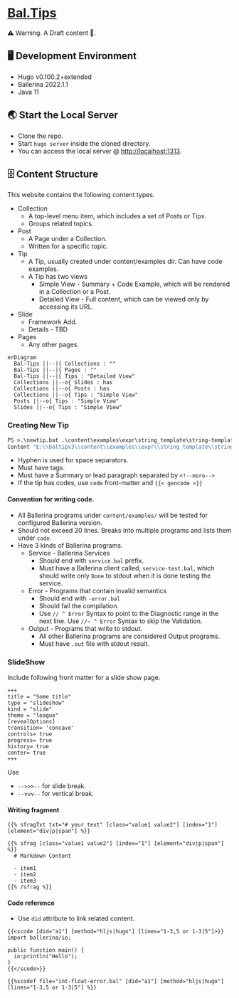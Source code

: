 # [Bal.Tips](https://bal.tips)

⚠ Warning. A Draft content 🚧.

## 🖥 Development Environment  

- Hugo v0.100.2+extended
- Ballerina 2022.1.1
- Java 11

## 🌏 Start the Local Server

- Clone the repo.
- Start `hugo server` inside the cloned directory.
- You can access the local server @ [http://localhost:1313](http://localhost:1313).

## 🗄 Content Structure

This website contains the following content types.
- Collection
  - A top-level menu item, which includes a set of Posts or Tips.
  - Groups related topics.
- Post
  - A Page under a Collection.
  - Written for a specific topic.
- Tip
  - A Tip, usually created under content/examples dir. Can have code examples.
  - A Tip has two views
    - Simple View - Summary + Code Example, which will be rendered in a Collection or a Post.
    - Detailed View - Full content, which can be viewed only by accessing its URL.
- Slide
  - Framework Add.
  - Details - TBD
- Pages
  - Any other pages.


```mermaid
erDiagram
  Bal-Tips ||--|{ Collections : ""
  Bal-Tips ||--|{ Pages : ""
  Bal-Tips ||--|{ Tips : "Detailed View"
  Collections ||--o{ Slides : has
  Collections ||--o{ Posts : has
  Collections ||--o{ Tips : "Simple View"
  Posts ||--o{ Tips : "Simple View"
  Slides ||--o{ Tips : "Simple View"
```

### Creating New Tip

```cmd
PS >.\newtip.bat .\content\examples\expr\string_template\string-template.md
Content "E:\\baltipv3\\content\\examples\\expr\\string_template\\string-template.md" created
```

* Hyphen is used for space separators.
* Must have tags.
* Must have a Summary or lead paragraph separated by `<!--more-->`
* If the tip has codes, use `code` front-matter and `{{< gencode >}}` 

#### Convention for writing code. 

* All Ballerina programs under `content/examples/` will be tested for configured Ballerina version. 
* Should not exceed 20 lines. Breaks into multiple programs and lists them under `code`.
* Have 3 kinds of Ballerina programs.
  * Service - Ballerina Services
    * Should end with `service.bal` prefix. 
    * Must have a Ballerina client called, `service-test.bal`, which should write only `Done` to stdout when it is done testing the service. 
  * Error - Programs that contain invalid semantics
    * Should end with `-error.bal`
    * Should fail the compilation.
    * Use `// ^ Error` Syntax to point to the Diagnostic range in the next line. Use `//~ ^ Error` Syntax to skip the Validation.
  * Output - Programs that write to stdout.
    * All other Ballerina programs are considered Output programs.
    * Must have `.out` file with stdout result. 


### SlideShow

Include following front matter for a slide show page.

```
+++
title = "Some title"
type = "slideshow"
kind = "slide"
theme = "league"
[revealOptions]
transition= 'concave'
controls= true
progress= true
history= true
center= true
+++
```

Use
- `-->>>--` for slide break.
- `--vvv--` for vertical break.

#### Writing fragment 

```
{{% sfragTxt txt="# your text" [class="value1 value2"] [index="1"] [element="div|p|span"] %}}

{{% sfrag [class="value1 value2"] [index="1"] [element="div|p|span"] %}}
  # Markdown Content

  - item1
  - item2
  - item3
{{% /sfrag %}}
```

#### Code reference

- Use `did` attribute to link related content.

```
{{<scode [did="a1"] [method="hljs|hugo"] [lines="1-3,5 or 1-3|5"]>}}
import ballerina/io;

public function main() {
  io:println("Hello");
}
{{</scode>}}
```

```
{{%scodef file="int-float-error.bal" [did="a1"] [method="hljs|hugo"] [lines="1-3,5 or 1-3|5"] %}}
```

